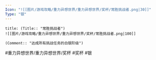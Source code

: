 ```yaml
---
Icon: "![[图片/游戏攻略/重力异想世界/重力异想世界/奖杯/常胜挑战者.png|30]]"
Type: "银"
---
```

```ad-common-silver-trophy
title: (Title:: "常胜挑战者")
![[图片/游戏攻略/重力异想世界/重力异想世界/奖杯/常胜挑战者.png|100]]

(Comment:: "达成所有挑战任务的白银阶级")
```

#重力异想世界/重力异想世界/奖杯 #奖杯 #银

